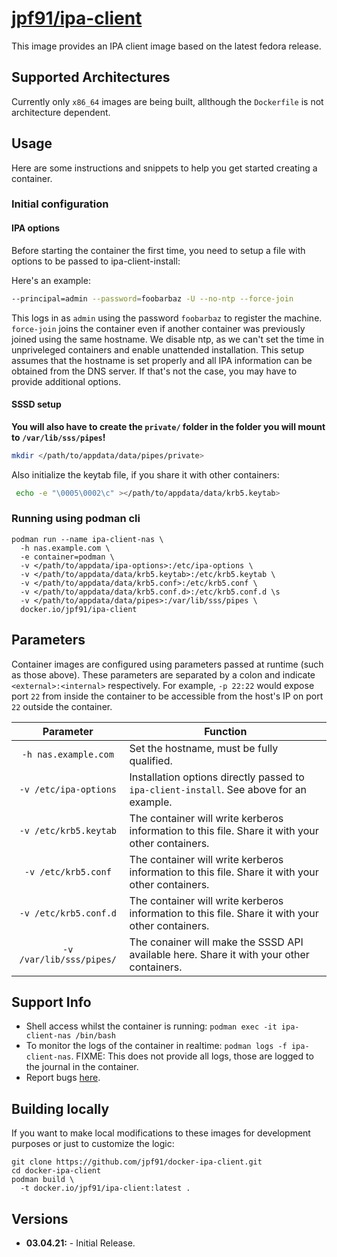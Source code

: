 # [jpf91/ipa-client](https://github.com/jpf91/docker-ipa-client)

This image provides an IPA client image based on the latest fedora release.

## Supported Architectures

Currently only `x86_64` images are being built, allthough the `Dockerfile` is not architecture dependent.

## Usage

Here are some instructions and snippets to help you get started creating a container.

### Initial configuration

#### IPA options

Before starting the container the first time, you need to setup a file with options to be passed to ipa-client-install:

Here's an example:
```bash
--principal=admin --password=foobarbaz -U --no-ntp --force-join
```

This logs in as `admin` using the password `foobarbaz` to register the machine. `force-join` joins the container
even if another container was previously joined using the same hostname. We disable ntp, as we can't set the
time in unpriveleged containers and enable unattended installation. This setup assumes that the hostname is
set properly and all IPA information can be obtained from the DNS server. If that's not the case, you may
have to provide additional options.

#### SSSD setup
**You will also have to create the `private/` folder in the folder you will mount to `/var/lib/sss/pipes`!**
```bash
mkdir </path/to/appdata/data/pipes/private>
```

Also initialize the keytab file, if you share it with other containers:
```bash
 echo -e "\0005\0002\c" ></path/to/appdata/data/krb5.keytab>
```

### Running using podman cli

```
podman run --name ipa-client-nas \
  -h nas.example.com \
  -e container=podman \
  -v </path/to/appdata/ipa-options>:/etc/ipa-options \
  -v </path/to/appdata/data/krb5.keytab>:/etc/krb5.keytab \
  -v </path/to/appdata/data/krb5.conf>:/etc/krb5.conf \
  -v </path/to/appdata/data/krb5.conf.d>:/etc/krb5.conf.d \s
  -v </path/to/appdata/data/pipes>:/var/lib/sss/pipes \
  docker.io/jpf91/ipa-client
```

## Parameters

Container images are configured using parameters passed at runtime (such as those above). These parameters are separated by a colon and indicate `<external>:<internal>` respectively. For example, `-p 22:22` would expose port `22` from inside the container to be accessible from the host's IP on port `22` outside the container.

| Parameter | Function |
| :----: | --- |
| `-h nas.example.com` | Set the hostname, must be fully qualified. |
| `-v /etc/ipa-options` | Installation options directly passed to `ipa-client-install`. See above for an example. |
| `-v /etc/krb5.keytab` | The container will write kerberos information to this file. Share it with your other containers. |
| `-v /etc/krb5.conf` | The container will write kerberos information to this file. Share it with your other containers. |
| `-v /etc/krb5.conf.d` | The container will write kerberos information to this file. Share it with your other containers. |
| `-v /var/lib/sss/pipes/` | The conainer will make the SSSD API available here. Share it with your other containers. |

## Support Info

* Shell access whilst the container is running: `podman exec -it ipa-client-nas /bin/bash`
* To monitor the logs of the container in realtime: `podman logs -f ipa-client-nas`. FIXME: This does not provide all logs, those are logged to the journal in the container.
* Report bugs [here](https://github.com/jpf91/docker-ipa-client).

## Building locally

If you want to make local modifications to these images for development purposes or just to customize the logic:
```
git clone https://github.com/jpf91/docker-ipa-client.git
cd docker-ipa-client
podman build \
  -t docker.io/jpf91/ipa-client:latest .
```

## Versions

* **03.04.21:** - Initial Release.
